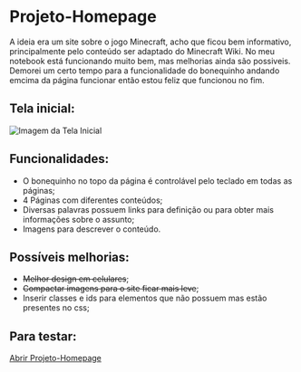 # Projeto-Homepage
A ideia era um site sobre o jogo Minecraft, acho que ficou bem informativo, principalmente pelo conteúdo ser adaptado do Minecraft Wiki.
No meu notebook está funcionando muito bem, mas melhorias ainda são possiveis.
Demorei um certo tempo para a funcionalidade do bonequinho andando emcima da página funcionar então estou feliz que funcionou no fim.

<h2>Tela inicial:</h2>

![Imagem da Tela Inicial](https://user-images.githubusercontent.com/46427886/222861847-f852e0ed-562c-4f2d-ae68-11bf265c4b24.jpeg)

<h2>Funcionalidades:</h2>

* O bonequinho no topo da página é controlável pelo teclado em todas as páginas;
* 4 Páginas com diferentes conteúdos;
* Diversas palavras possuem links para definição ou para obter mais informações sobre o assunto;
* Imagens para descrever o conteúdo.

<h2>Possíveis melhorias:</h2>

* <s>Melhor design em celulares</s>;
* <s>Compactar imagens para o site ficar mais leve</s>;
* Inserir classes e ids para elementos que não possuem mas estão presentes no css;

<h2>Para testar:</h2>

<a align="center" href="https://euyogi.github.io/Projeto-Homepage/">Abrir Projeto-Homepage</a>
